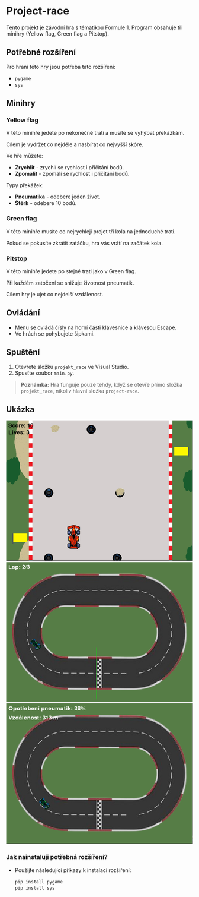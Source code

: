 # Project-race
Tento projekt je závodní hra s tématikou Formule 1. Program obsahuje tři minihry (Yellow flag, Green flag a Pitstop).

## Potřebné rozšíření
Pro hraní této hry jsou potřeba tato rozšíření:
- `pygame`
- `sys`

## Minihry

### Yellow flag
V této minihře jedete po nekonečné trati a musíte se vyhýbat překážkám.

Cílem je vydržet co nejdéle a nasbírat co nejvyšší skóre.

Ve hře můžete:
- **Zrychlit** - zrychlí se rychlost i přičítání bodů.
- **Zpomalit** - zpomalí se rychlost i přičítání bodů.

Typy překážek:
- **Pneumatika** - odebere jeden život.
- **Štěrk** - odebere 10 bodů.

### Green flag
V této minihře musíte co nejrychleji projet tři kola na jednoduché trati.

Pokud se pokusíte zkrátit zatáčku, hra vás vrátí na začátek kola.

### Pitstop
V této minihře jedete po stejné trati jako v Green flag.

Při každém zatočení se snižuje životnost pneumatik.

Cílem hry je ujet co nejdelší vzdálenost.

## Ovládání
- Menu se ovládá čísly na horní části klávesnice a klávesou Escape.
- Ve hrách se pohybujete šipkami.

## Spuštění
1. Otevřete složku `projekt_race` ve Visual Studio.
2. Spusťte soubor `main.py`.

> **Poznámka:** Hra funguje pouze tehdy, když se otevře přímo složka `projekt_race`, nikoliv hlavní složka `project-race`.

## Ukázka
![Yellow flag](project_race/YFmenu_picture.png)
![Green flag](project_race/GFmenu_picture.png)
![Pitstop](project_race/Pmenu_picture.png)

### Jak nainstaluji potřebná rozšíření?
- Použijte následující příkazy k instalaci rozšíření:
  ```bash
  pip install pygame
  pip install sys

